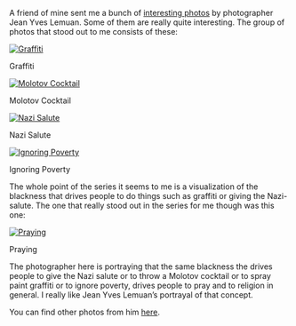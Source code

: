 A friend of mine sent me a bunch of [interesting photos](http://www.funtasticus.com/20090204/amusing-photography-ads/) by photographer Jean Yves Lemuan. Some of them are really quite interesting. The group of photos that stood out to me consists of these:

[![Graffiti](https://i0.wp.com/www.undesregnet.com/wp-content/uploads/2009/02/interesting-photos-2354-300x202.jpg?resize=300%2C202 "Graffiti")](http://www.undesregnet.com/2009/02/05/interesting-photos/interesting-photos-2354/)

Graffiti

  

[![Molotov Cocktail](https://i0.wp.com/www.undesregnet.com/wp-content/uploads/2009/02/interesting-photos-2454-300x202.jpg?resize=300%2C202 "Blackness Molotov Cocktail")](http://www.undesregnet.com/2009/02/05/interesting-photos/interesting-photos-2454/)

Molotov Cocktail

  

[![Nazi Salute](https://i0.wp.com/www.undesregnet.com/wp-content/uploads/2009/02/interesting-photos-2554-300x202.jpg?resize=300%2C202 "Blackness Nazi Salute")](http://www.undesregnet.com/2009/02/05/interesting-photos/interesting-photos-2554/)

Nazi Salute

  

[![Ignoring Poverty](https://i0.wp.com/www.undesregnet.com/wp-content/uploads/2009/02/interesting-photos-2654-300x202.jpg?resize=300%2C202 "Blackness Ignoring Poverty")](http://www.undesregnet.com/2009/02/05/interesting-photos/interesting-photos-2654/)

Ignoring Poverty

The whole point of the series it seems to me is a visualization of the blackness that drives people to do things such as graffiti or giving the Nazi-salute. The one that really stood out in the series for me though was this one:

[![Praying](https://i0.wp.com/www.undesregnet.com/wp-content/uploads/2009/02/interesting-photos-2254-300x202.jpg?resize=300%2C202 "Blackness Praying")](http://www.undesregnet.com/2009/02/05/interesting-photos/interesting-photos-2254/)

Praying

The photographer here is portraying that the same blackness the drives people to give the Nazi salute or to throw a Molotov cocktail or to spray paint graffiti or to ignore poverty, drives people to pray and to religion in general. I really like Jean Yves Lemuan’s portrayal of that concept.

You can find other photos from him [here](http://www.funtasticus.com/20090204/amusing-photography-ads/).